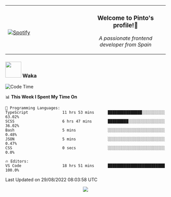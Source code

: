 <table width="100%" align="center"> 
  <tr>
  <td width="50%">
      
&nbsp; <br> [![Spotify](https://novatorem-zeta-rust.vercel.app/api/spotify)](https://open.spotify.com/user/novatorem-zeta-rust)

  </td>
  <td width="50%">
    <h3 align="center">Welcome to Pinto's profile!👋</h3>
    <p align="center"><em>A passionate frontend developer from Spain</em></p>
  </td>
  </table>

### <img src="https://media.giphy.com/media/VgCDAzcKvsR6OM0uWg/giphy.gif" width="50"> Waka

  <!--START_SECTION:waka-->
![Code Time](http://img.shields.io/badge/Code%20Time-792%20hrs%2031%20mins-blue)

📊 **This Week I Spent My Time On** 

```text
💬 Programming Languages: 
TypeScript               11 hrs 53 mins      ███████████████░░░░░░░░░░   63.02% 
SCSS                     6 hrs 47 mins       █████████░░░░░░░░░░░░░░░░   36.02% 
Bash                     5 mins              ░░░░░░░░░░░░░░░░░░░░░░░░░   0.48% 
JSON                     5 mins              ░░░░░░░░░░░░░░░░░░░░░░░░░   0.47% 
CSS                      0 secs              ░░░░░░░░░░░░░░░░░░░░░░░░░   0.0%

🔥 Editors: 
VS Code                  18 hrs 51 mins      █████████████████████████   100.0%

```


 Last Updated on 29/08/2022 08:03:58 UTC
<!--END_SECTION:waka-->

<div align="center">
<img src="https://github-readme-stats-gilt-tau.vercel.app/api/top-langs/?username=pinto-hub&layout=compact&theme=dracula" />
</div>
